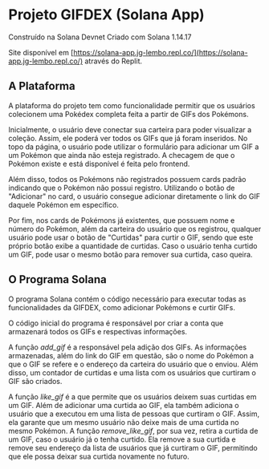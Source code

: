 # Projeto GIFDEX (Solana App)
Construído na Solana Devnet
Criado com Solana 1.14.17

Site disponível em [https://solana-app.jg-lembo.repl.co/](https://solana-app.jg-lembo.repl.co/) através do Replit.

## A Plataforma

A plataforma do projeto tem como funcionalidade permitir que os usuários colecionem uma Pokédex completa feita a partir de GIFs dos Pokémons.

Inicialmente, o usuário deve conectar sua carteira para poder visualizar a coleção. Assim, ele poderá ver todos os GIFs que já foram inseridos. No topo da página, o usuário pode utilizar o formulário para adicionar um GIF a um Pokémon que ainda não esteja registrado. A checagem de que o Pokémon existe e está disponível é feita pelo frontend. 

Além disso, todos os Pokémons não registrados possuem cards padrão indicando que o Pokémon não possui registro. Utilizando o botão de "Adicionar" no card, o usuário consegue adicionar diretamente o link do GIF daquele Pokémon em específico.

Por fim, nos cards de Pokémons já existentes, que possuem nome e número do Pokémon, além da carteira do usuário que os registrou, qualquer usuário pode usar o botão de "Curtidas" para curtir o GIF, sendo que este próprio botão exibe a quantidade de curtidas. Caso o usuário tenha curtido um GIF, pode usar o mesmo botão para remover sua curtida, caso queira.

## O Programa Solana

O programa Solana contém o código necessário para executar todas as funcionalidades da GIFDEX, como adicionar Pokémons e curtir GIFs.

O código inicial do programa é responsável por criar a conta que armazenará todos os GIFs e respectivas informações.

A função _add\_gif_ é a responsável pela adição dos GIFs. As informações armazenadas, além do link do GIF em questão, são o nome do Pokémon a que o GIF se refere e o endereço da carteira do usuário que o enviou. Além disso, um contador de curtidas e uma lista com os usuários que curtiram o GIF são criados.

A função _like\_gif_ é a que permite que os usuários deixem suas curtidas em um GIF. Além de adicionar uma curtida ao GIF, ela também adiciona o usuário que a executou em uma lista de pessoas que curtiram o GIF. Assim, ela garante que um mesmo usuário não deixe mais de uma curtida no mesmo Pokémon. A função _remove\_like\_gif_, por sua vez, retira a curtida de um GIF, caso o usuário já o tenha curtido. Ela remove a sua curtida e remove seu endereço da lista de usuários que já curtiram o GIF, permitindo que ele possa deixar sua curtida novamente no futuro.